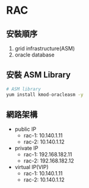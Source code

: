 # RAC
## 安裝順序
1. grid infrastructure(ASM)
2. oracle database

## 安裝 ASM Library
```bash
# ASM library
yum install kmod-oracleasm -y
```

## 網路架構
- public IP
    - rac-1: 10.140.1.11
    - rac-2: 10.140.1.12
- private IP
    - rac-1: 192.168.182.11
    - rac-2: 192.168.182.12
- virtual IP(VIP)
    - rac-1: 10.140.1.11
    - rac-2: 10.140.1.12